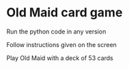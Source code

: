 # Old Maid card game
Run the python code in any version

Follow instructions given on the screen

Play Old Maid with a deck of 53 cards
